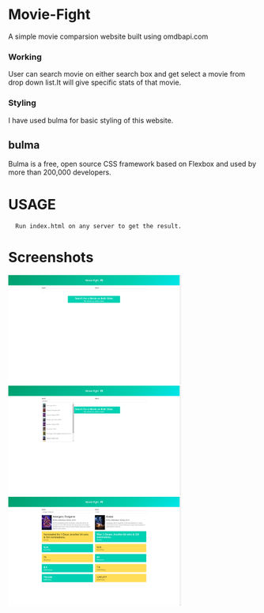 # Movie-Fight
A simple movie comparsion website built using omdbapi.com

### Working
User can search movie on either search box and get select a movie from drop down list.It will give specific stats of that movie.

### Styling
I have used bulma for basic styling of this website.
## bulma
Bulma is a free, open source CSS framework based on Flexbox and used by more than 200,000 developers.

# USAGE
      Run index.html on any server to get the result.
      
# Screenshots
<img src="/screenshots/search.png" width="350px">
<img src="/screenshots/droupdown-autocomplete.png" width="350px">
<img src="/screenshots/comparison.png" width="350px">

